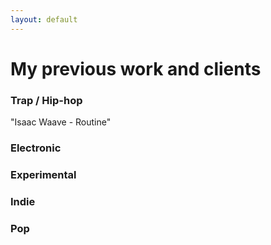 ```yaml
---
layout: default
---
```


<script src="/audiojs/audio.min.js"></script>
<script>
  audiojs.events.ready(function() {
    var as = audiojs.createAll();
  });
</script>

# My previous work and clients

### Trap / Hip-hop
"Isaac Waave - Routine"
<audio src="/001.mp3" preload="auto" width="50px"/>

### Electronic 


### Experimental


### Indie


### Pop 
